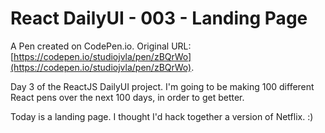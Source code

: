 # React DailyUI - 003 - Landing Page

A Pen created on CodePen.io. Original URL: [https://codepen.io/studiojvla/pen/zBQrWo](https://codepen.io/studiojvla/pen/zBQrWo).

Day 3 of the ReactJS DailyUI project. I'm going to be making 100 different React pens over the next 100 days, in order to get better.

Today is a landing page. I thought I'd hack together a version of Netflix. :)